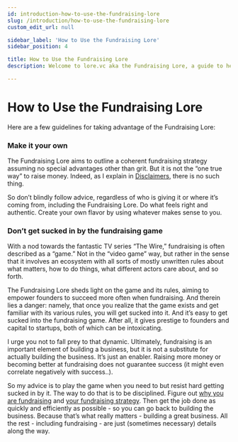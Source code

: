 ```yaml
---
id: introduction-how-to-use-the-fundraising-lore
slug: /introduction/how-to-use-the-fundraising-lore
custom_edit_url: null

sidebar_label: 'How to Use the Fundraising Lore'
sidebar_position: 4

title: How to Use the Fundraising Lore
description: Welcome to lore.vc aka the Fundraising Lore, a guide to help founder CEOs successfully raise early-stage VC financing from Silicon Valley investors

---
```


# How to Use the Fundraising Lore

Here are a few guidelines for taking advantage of the Fundraising Lore:

### Make it your own

The Fundraising Lore aims to outline a coherent fundraising strategy assuming no special advantages other than grit. But it is not the “one true way” to raise money. Indeed, as I explain in [Disclaimers](/preface/disclaimers), there is no such thing. 

So don’t blindly follow advice, regardless of who is giving it or where it’s coming from, including the Fundraising Lore. Do what feels right and authentic. Create your own flavor by using whatever makes sense to you.

### Don’t get sucked in by the fundraising game

With a nod towards the fantastic TV series “The Wire,” fundraising is often described as a “game.” Not in the “video game” way, but rather in the sense that it involves an ecosystem with all sorts of mostly unwritten rules about what matters, how to do things, what different actors care about, and so forth.

The Fundraising Lore sheds light on the game and its rules, aiming to empower founders to succeed more often when fundraising. And therein lies a danger: namely, that once you realize that the game exists and get familiar with its various rules, you will get sucked into it. And it’s easy to get sucked into the fundraising game. After all, it gives prestige to founders and capital to startups, both of which can be intoxicating. 

I urge you not to fall prey to that dynamic. Ultimately, fundraising is an important element of building a business, but it is not a substitute for actually building the business. It’s just an enabler. Raising more money or becoming better at fundraising does not guarantee success (it might even correlate negatively with success..).

So my advice is to play the game when you need to but resist hard getting sucked in by it. The way to do that is to be disciplined. Figure out [why you are fundraising](/deciding-to-fundraise/the-purpose-of-fundraising) and [your fundraising strategy](/fundraising-strategy-summary). Then get the job done as quickly and efficiently as possible - so you can go back to building the business. Because that’s what really matters - building a great business. All the rest - including fundraising - are just (sometimes necessary) details along the way.